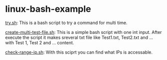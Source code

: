 # linux-bash-example
[try.sh](https://github.com/a-farahani/linux-bash-example/blob/main/try.sh): This is a bash script to try a command for multi time.

[create-multi-test-file.sh](https://github.com/a-farahani/linux-bash-example/blob/main/create-multi-test-file.sh): This is a simple bash script with one int input. After execute the script it makes sreveral txt file like Test1.txt, Test2.txt and ... with Test 1, Test 2 and ... content.

[check-range-ip.sh](https://github.com/a-farahani/linux-bash-example/blob/main/check-range-ip.sh): With this sciprt you can find what IPs is accessable.
